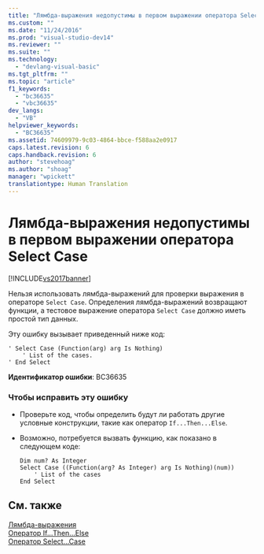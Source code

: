```yaml
---
title: "Лямбда-выражения недопустимы в первом выражении оператора Select Case | Microsoft Docs"
ms.custom: ""
ms.date: "11/24/2016"
ms.prod: "visual-studio-dev14"
ms.reviewer: ""
ms.suite: ""
ms.technology: 
  - "devlang-visual-basic"
ms.tgt_pltfrm: ""
ms.topic: "article"
f1_keywords: 
  - "bc36635"
  - "vbc36635"
dev_langs: 
  - "VB"
helpviewer_keywords: 
  - "BC36635"
ms.assetid: 74609979-9c03-4864-bbce-f588aa2e0917
caps.latest.revision: 6
caps.handback.revision: 6
author: "stevehoag"
ms.author: "shoag"
manager: "wpickett"
translationtype: Human Translation
---
```

# Лямбда-выражения недопустимы в первом выражении оператора Select Case
[!INCLUDE[vs2017banner](../../../csharp/includes/vs2017banner.md)]

Нельзя использовать лямбда\-выражений для проверки выражения в операторе `Select Case`.  Определения лямбда\-выражений возвращают функции, а тестовое выражение оператора `Select Case` должно иметь простой тип данных.  
  
 Эту ошибку вызывает приведенный ниже код:  
  
```vb#  
' Select Case (Function(arg) arg Is Nothing)  
    ' List of the cases.  
' End Select  
```  
  
 **Идентификатор ошибки**: BC36635  
  
### Чтобы исправить эту ошибку  
  
-   Проверьте код, чтобы определить будут ли работать другие условные конструкции, такие как оператор `If...Then...Else`.  
  
-   Возможно, потребуется вызвать функцию, как показано в следующем коде:  
  
    ```vb#  
    Dim num? As Integer  
    Select Case ((Function(arg? As Integer) arg Is Nothing)(num))  
        ' List of the cases  
    End Select  
    ```  
  
## См. также  
 [Лямбда\-выражения](../../../visual-basic/programming-guide/language-features/procedures/lambda-expressions.md)   
 [Оператор If...Then...Else](../../../visual-basic/language-reference/statements/if-then-else-statement.md)   
 [Оператор Select...Case](../../../visual-basic/language-reference/statements/select-case-statement.md)